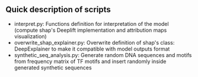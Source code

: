 Quick description of scripts
--------------------------------------------------------------

- interpret.py: Functions definition for interpretation of the model (compute shap's Deeplift implementation and attribution maps visualization)
- overwrite_shap_explainer.py: Overwrite definition of shap's class: DeepExplainer to make it compatible with model outputs format
- synthetic_seq_analysis.py: Generate random DNA sequences and motifs from frequency matrix of TF motifs and insert randomly inside generated synthetic sequences